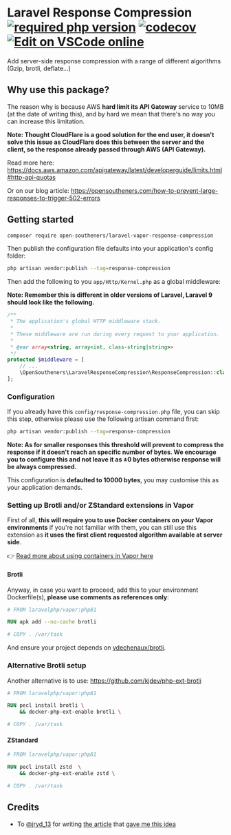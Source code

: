 Laravel Response Compression [![required php version](https://img.shields.io/packagist/php-v/open-southeners/laravel-vapor-response-compression)](https://www.php.net/supported-versions.php) [![codecov](https://codecov.io/gh/open-southeners/laravel-vapor-response-compression/branch/main/graph/badge.svg?token=Q31AYXXGOA)](https://codecov.io/gh/open-southeners/laravel-vapor-response-compression) [![Edit on VSCode online](https://img.shields.io/badge/vscode-edit%20online-blue?logo=visualstudiocode)](https://vscode.dev/github/open-southeners/laravel-vapor-response-compression)
===

Add server-side response compression with a range of different algorithms (Gzip, brotli, deflate...)

## Why use this package?

The reason why is because AWS **hard limit its API Gateway** service to 10MB (at the date of writing this), and by hard we mean that there's no way you can increase this limitation.

**Note: Thought CloudFlare is a good solution for the end user, it doesn't solve this issue as CloudFlare does this between the server and the client, so the response already passed through AWS (API Gateway).**

Read more here: https://docs.aws.amazon.com/apigateway/latest/developerguide/limits.html#http-api-quotas

Or on our blog article: https://opensoutheners.com/how-to-prevent-large-responses-to-trigger-502-errors

## Getting started

```bash
composer require open-southeners/laravel-vapor-response-compression
```

Then publish the configuration file defaults into your application's config folder:

```bash
php artisan vendor:publish --tag=response-compression
```

Then add the following to you `app/Http/Kernel.php` as a global middleware:

**Note: Remember this is different in older versions of Laravel, Laravel 9 should look like the following.**

```php
/**
 * The application's global HTTP middleware stack.
 *
 * These middleware are run during every request to your application.
 *
 * @var array<string, array<int, class-string|string>>
 */
protected $middleware = [
    // ...
    \OpenSoutheners\LaravelResponseCompression\ResponseCompression::class,
];
```

### Configuration

If you already have this `config/response-compression.php` file, you can skip this step, otherwise please use the following artisan command first:

```bash
php artisan vendor:publish --tag=response-compression
```

**Note: As for smaller responses this threshold will prevent to compress the response if it doesn't reach an specific number of bytes. We encourage you to configure this and not leave it as ±0 bytes otherwise response will be always compressed.**

This configuration is **defaulted to 10000 bytes**, you may customise this as your application demands.

### Setting up Brotli and/or ZStandard extensions in Vapor

First of all, **this will require you to use Docker containers on your Vapor environments** if you're not familiar with them, you can still use this extension as **it uses the first client requested algorithm available at server side**.

👉 [Read more about using containers in Vapor here](https://docs.vapor.build/1.0/projects/environments.html#docker-runtimes)

#### Brotli
Anyway, in case you want to proceed, add this to your environment Dockerfile(s), **please use comments as references only**:

```Dockerfile
# FROM laravelphp/vapor:php81

RUN apk add --no-cache brotli

# COPY . /var/task
```

And ensure your project depends on [vdechenaux/brotli](https://github.com/vdechenaux/brotli-php).

### Alternative Brotli setup

Another alternative is to use: https://github.com/kjdev/php-ext-brotli

```Dockerfile
# FROM laravelphp/vapor:php81

RUN pecl install brotli \
    && docker-php-ext-enable brotli \

# COPY . /var/task
```

#### ZStandard

```Dockerfile
# FROM laravelphp/vapor:php81

RUN pecl install zstd  \
    && docker-php-ext-enable zstd \

# COPY . /var/task
```

## Credits

- To [@jryd_13](https://twitter.com/@jryd_13) for writing [the article](https://bannister.me/blog/gzip-compression-on-laravel-vapor/) that [gave me this idea]()
